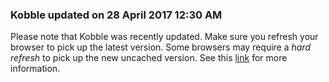 ### Kobble updated on 28 April 2017 12:30 AM
Please note that Kobble was recently updated. Make sure you refresh your browser to pick up the latest version. Some browsers may require a *hard refresh* to pick up the new uncached version. See this [link](https://www.getfilecloud.com/blog/2015/03/tech-tip-how-to-do-hard-refresh-in-browsers/#.WQL1eoiGNhE) for more information.
